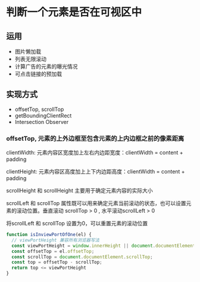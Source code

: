 # 判断一个元素是否在可视区中

## 运用

+ 图片懒加载
+ 列表无限滚动
+ 计算广告的元素的曝光情况
+ 可点击链接的预加载

## 实现方式

+ offsetTop, scrollTop
+ getBoundingClientRect
+ Intersection Observer

### offsetTop, 元素的上外边框至包含元素的上内边框之前的像素距离

clientWidth: 元素内容区宽度加上左右内边距宽度：clientWidth = content + padding

clientHeight: 元素内容区高度加上上下内边距高度：clientWidth = content + padding

scrollHeight 和 scrollHeight 主要用于确定元素内容的实际大小

scrollLeft 和  scrollTop 属性既可以用来确定元素当前滚动的状态，也可以设置元素的滚动位置。垂直滚动 scrollTop > 0 , 水平滚动scrollLeft >  0

将scrollLeft 和  scrollTop 设置为0，可以重置元素的滚动位置

```js
function isInviewPortOfOne(el) {
  // viewPortHeight 兼容所有浏览器写法
  const viewPortHeight = window.innerHeight || document.documentElement.clientHeight || document.body.clientHeight;
  const offsetTop = el.offsetTop;
  const scrollTop = document.documentElement.scrollTop;
  const top = offsetTop - scrollTop;
  return top <= viewPortHeight
}
```

